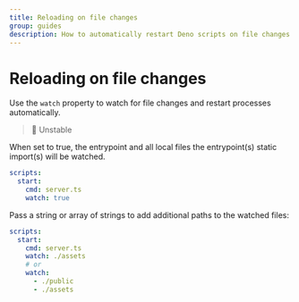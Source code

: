 ```yaml
---
title: Reloading on file changes
group: guides
description: How to automatically restart Deno scripts on file changes
---
```

# Reloading on file changes

Use the `watch` property to watch for file changes and restart processes automatically.

> 🧪 Unstable

When set to true, the entrypoint and all local files the entrypoint(s) static import(s) will be watched.

```yaml
scripts:
  start:
    cmd: server.ts
    watch: true
```

Pass a string or array of strings to add additional paths to the watched files:

```yaml
scripts:
  start:
    cmd: server.ts
    watch: ./assets
    # or
    watch:
      - ./public
      - ./assets
```
